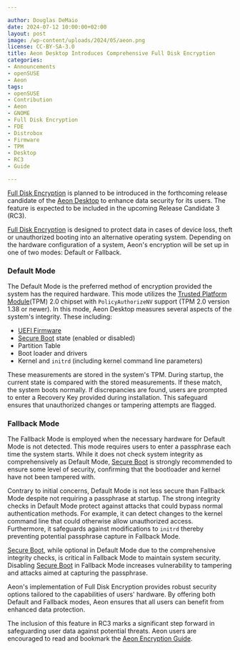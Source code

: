 ```yaml
---

author: Douglas DeMaio
date: 2024-07-12 10:00:00+02:00
layout: post
image: /wp-content/uploads/2024/05/aeon.png
license: CC-BY-SA-3.0
title: Aeon Desktop Introduces Comprehensive Full Disk Encryption
categories:
- Announcements
- openSUSE
- Aeon
tags:
- openSUSE
- Contribution
- Aeon
- GNOME
- Full Disk Encryption
- FDE
- Distrobox
- Firmware
- TPM
- Desktop
- RC3
- Guide

---
```


[Full Disk Encryption](https://en.wikipedia.org/wiki/Disk_encryption) is planned to be introduced in the forthcoming release candidate of the [Aeon Desktop](https://aeondesktop.org) to enhance data security for its users. 
The feature is expected to be included in the upcoming Release Candidate 3 (RC3).

[Full Disk Encryption](https://en.opensuse.org/index.php?title=Portal:Aeon/Encryption) is designed to protect data in cases of device loss, theft or unauthorized booting into an alternative operating system.
Depending on the hardware configuration of a system, Aeon's encryption will be set up in one of two modes: Default or Fallback.

### Default Mode
The Default Mode is the preferred method of encryption provided the system has the required hardware. This mode utilizes the [Trusted Platform Module](https://en.wikipedia.org/wiki/Trusted_Platform_Module)(TPM) 2.0 chipset with `PolicyAuthorizeNV` support (TPM 2.0 version 1.38 or newer). In this mode, Aeon Desktop measures several aspects of the system's integrity. These including:

- [UEFI Firmware](https://en.wikipedia.org/wiki/UEFI)
- [Secure Boot](https://en.wikipedia.org/wiki/UEFI#Secure_Boot) state (enabled or disabled)
- Partition Table
- Boot loader and drivers
- Kernel and `initrd` (including kernel command line parameters)

These measurements are stored in the system's TPM. During startup, the current state is compared with the stored measurements. If these match, the system boots normally. If discrepancies are found, users are prompted to enter a Recovery Key provided during installation. This safeguard ensures that unauthorized changes or tampering attempts are flagged.

### Fallback Mode
The Fallback Mode is employed when the necessary hardware for Default Mode is not detected. This mode requires users to enter a passphrase each time the system starts. While it does not check system integrity as comprehensively as Default Mode, [Secure Boot](https://en.wikipedia.org/wiki/UEFI#Secure_Boot) is strongly recommended to ensure some level of security, confirming that the bootloader and kernel have not been tampered with.

Contrary to initial concerns, Default Mode is not less secure than Fallback Mode despite not requiring a passphrase at startup. The strong integrity checks in Default Mode protect against attacks that could bypass normal authentication methods. For example, it can detect changes to the kernel command line that could otherwise allow unauthorized access. Furthermore, it safeguards against modifications to `initrd` thereby preventing potential passphrase capture in Fallback Mode.

[Secure Boot](https://en.wikipedia.org/wiki/UEFI#Secure_Boot), while optional in Default Mode due to the comprehensive integrity checks, is critical in Fallback Mode to maintain system security. Disabling [Secure Boot](https://en.wikipedia.org/wiki/UEFI#Secure_Boot) in Fallback Mode increases vulnerability to tampering and attacks aimed at capturing the passphrase.

Aeon's implementation of Full Disk Encryption provides robust security options tailored to the capabilities of users' hardware. By offering both Default and Fallback modes, Aeon ensures that all users can benefit from enhanced data protection. 

The inclusion of this feature in RC3 marks a significant step forward in safeguarding user data against potential threats.
Aeon users are encouraged to read and bookmark the [Aeon Encryption Guide](https://en.opensuse.org/index.php?title=Portal:Aeon/Encryption).

<meta name="openSUSE, community, project, conference, open source, aeon, gnome, desktop, distrobox, full disk encryption, secure boot, rc, release candidate, install, guide, firmware" content="HTML,CSS,XML,JavaScript">

